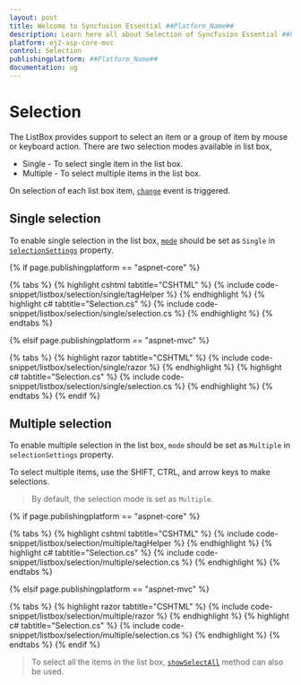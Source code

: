 ```yaml
---
layout: post
title: Welcome to Syncfusion Essential ##Platform_Name##
description: Learn here all about Selection of Syncfusion Essential ##Platform_Name## widgets based on HTML5 and jQuery.
platform: ej2-asp-core-mvc
control: Selection
publishingplatform: ##Platform_Name##
documentation: ug
---
```



# Selection

The ListBox provides support to select an item or a group of item by mouse or keyboard action. There are two selection modes available in list box,

* Single -  To select single item in the list box.
* Multiple -  To select multiple items in the list box.

On selection of each list box item, [`change`](https://help.syncfusion.com/cr/aspnetcore-js2/Syncfusion.EJ2.DropDowns.ListBox.html#Syncfusion_EJ2_DropDowns_ListBox_Change) event is triggered.

## Single selection

To enable single selection in the list box, [`mode`](https://help.syncfusion.com/cr/cref_files/aspnetcore-js2/Syncfusion.EJ2~Syncfusion.EJ2.DropDowns.ListBoxSelectionSettings~Mode.html) should be set as `Single` in [`selectionSettings`](https://help.syncfusion.com/cr/cref_files/aspnetcore-js2/Syncfusion.EJ2~Syncfusion.EJ2.DropDowns.ListBox~SelectionSettings.html) property.

{% if page.publishingplatform == "aspnet-core" %}

{% tabs %}
{% highlight cshtml tabtitle="CSHTML" %}
{% include code-snippet/listbox/selection/single/tagHelper %}
{% endhighlight %}
{% highlight c# tabtitle="Selection.cs" %}
{% include code-snippet/listbox/selection/single/selection.cs %}
{% endhighlight %}
{% endtabs %}

{% elsif page.publishingplatform == "aspnet-mvc" %}

{% tabs %}
{% highlight razor tabtitle="CSHTML" %}
{% include code-snippet/listbox/selection/single/razor %}
{% endhighlight %}
{% highlight c# tabtitle="Selection.cs" %}
{% include code-snippet/listbox/selection/single/selection.cs %}
{% endhighlight %}
{% endtabs %}
{% endif %}



## Multiple selection

To enable multiple selection in the list box, `mode` should be set as `Multiple` in `selectionSettings` property.

To select multiple items, use the SHIFT, CTRL, and arrow keys to make selections.

> By default, the selection mode is set as `Multiple`.

{% if page.publishingplatform == "aspnet-core" %}

{% tabs %}
{% highlight cshtml tabtitle="CSHTML" %}
{% include code-snippet/listbox/selection/multiple/tagHelper %}
{% endhighlight %}
{% highlight c# tabtitle="Selection.cs" %}
{% include code-snippet/listbox/selection/multiple/selection.cs %}
{% endhighlight %}
{% endtabs %}

{% elsif page.publishingplatform == "aspnet-mvc" %}

{% tabs %}
{% highlight razor tabtitle="CSHTML" %}
{% include code-snippet/listbox/selection/multiple/razor %}
{% endhighlight %}
{% highlight c# tabtitle="Selection.cs" %}
{% include code-snippet/listbox/selection/multiple/selection.cs %}
{% endhighlight %}
{% endtabs %}
{% endif %}



> To select all the items in the list box, [`showSelectAll`](https://help.syncfusion.com/cr/cref_files/aspnetcore-js2/Syncfusion.EJ2~Syncfusion.EJ2.DropDowns.ListBoxSelectionSettings~ShowSelectAll.html) method can also be used.